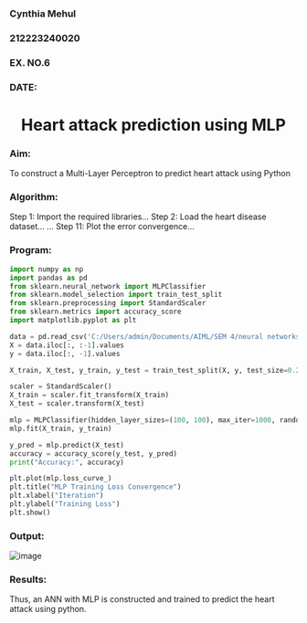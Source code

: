 <h3>Cynthia Mehul</h3>
<h3>212223240020</h3>
<h3>EX. NO.6</h3>
<h3>DATE:</h3>
<h1 align="center">Heart attack prediction using MLP</h1>

<h3>Aim:</h3>
To construct a Multi-Layer Perceptron to predict heart attack using Python

<h3>Algorithm:</h3>
Step 1: Import the required libraries...  
Step 2: Load the heart disease dataset...  
...  
Step 11: Plot the error convergence...

<h3>Program:</h3>

```python
import numpy as np
import pandas as pd
from sklearn.neural_network import MLPClassifier
from sklearn.model_selection import train_test_split
from sklearn.preprocessing import StandardScaler
from sklearn.metrics import accuracy_score
import matplotlib.pyplot as plt

data = pd.read_csv('C:/Users/admin/Documents/AIML/SEM 4/neural networks/heart.csv')
X = data.iloc[:, :-1].values
y = data.iloc[:, -1].values

X_train, X_test, y_train, y_test = train_test_split(X, y, test_size=0.2, random_state=42)

scaler = StandardScaler()
X_train = scaler.fit_transform(X_train)
X_test = scaler.transform(X_test)

mlp = MLPClassifier(hidden_layer_sizes=(100, 100), max_iter=1000, random_state=42)
mlp.fit(X_train, y_train)

y_pred = mlp.predict(X_test)
accuracy = accuracy_score(y_test, y_pred)
print("Accuracy:", accuracy)

plt.plot(mlp.loss_curve_)
plt.title("MLP Training Loss Convergence")
plt.xlabel("Iteration")
plt.ylabel("Training Loss")
plt.show()
```

<H3>Output:</H3>

![image](https://github.com/user-attachments/assets/25b08392-0c6c-4ea7-85cd-839e3ac0631f)

<H3>Results:</H3>
Thus, an ANN with MLP is constructed and trained to predict the heart attack using python.
